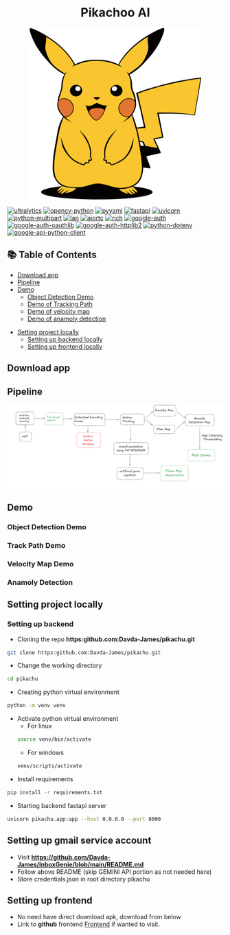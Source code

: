 <h1 align="center"> Pikachoo AI </h1>
<div align="center">
  <img src="./pikachu/public/images/pikachu_small.svg" style="height: 400px; width: 400px;">
</div>

[![ultralytics](https://img.shields.io/badge/ultralytics-8.3.123-blue)](https://pypi.org/project/ultralytics/)
[![opencv-python](https://img.shields.io/badge/opencv--python-4.10.0.84-blue)](https://pypi.org/project/opencv-python/)
[![pyyaml](https://img.shields.io/badge/pyyaml-6.0.2-blue)](https://pypi.org/project/PyYAML/)
[![fastapi](https://img.shields.io/badge/fastapi-0.115.12-blue)](https://pypi.org/project/fastapi/)
[![uvicorn](https://img.shields.io/badge/uvicorn-0.34.2-blue)](https://pypi.org/project/uvicorn/)
[![python-multipart](https://img.shields.io/badge/python--multipart-0.0.20-blue)](https://pypi.org/project/python-multipart/)
[![lap](https://img.shields.io/badge/lap-0.5.12-blue)](https://pypi.org/project/lap/)
[![aiortc](https://img.shields.io/badge/aiortc-1.11.0-blue)](https://pypi.org/project/aiortc/)
[![rich](https://img.shields.io/badge/rich-13.7.1-blue)](https://pypi.org/project/rich/)
[![google-auth](https://img.shields.io/badge/google--auth-2.39.0-blue)](https://pypi.org/project/google-auth/)
[![google-auth-oauthlib](https://img.shields.io/badge/google--auth--oauthlib-1.2.2-blue)](https://pypi.org/project/google-auth-oauthlib/)
[![google-auth-httplib2](https://img.shields.io/badge/google--auth--httplib2-0.2.0-blue)](https://pypi.org/project/google-auth-httplib2/)
[![python-dotenv](https://img.shields.io/badge/python--dotenv-0.21.0-blue)](https://pypi.org/project/python-dotenv/)
[![google-api-python-client](https://img.shields.io/badge/google--api--python--client-2.169.0-blue)](https://pypi.org/project/google-api-python-client/)


## 📚 Table of Contents
- [Download app](#download-app)
- [Pipeline](#pipeline)
- [Demo](#demo)
  - [Object Detection Demo](#object-detection-demo)
  - [Demo of Tracking Path](#track-path-demo)
  - [Demo of velocity map](#velocity-map-demo)
  - [Demo of anamoly detection](#anamoly-detection-demo)
<!-- - [Data Preparation](#data-preparation) -->
- [Setting project locally](#setting-up-project-locally)
  - [Setting up backend locally](#setting-up-backend)
  - [Setting up frontend locally](#setting-up-frontend)

## Download app


## Pipeline 
<img src="./pikachu/public/images/pipeline.png">

## Demo
### Object Detection Demo



### Track Path Demo

### Velocity Map Demo


### Anamoly Detection

## Setting project locally

### Setting up backend 
- Cloning the repo **https:github.com:Davda-James/pikachu.git**
```bash
git clone https:github.com:Davda-James/pikachu.git
```
- Change the working directory
```bash
cd pikachu
```
- Creating python virtual environment
```bash
python -m venv venv
```
- Activate python virtual environment
  - For linux 
  ```bash
  source venv/bin/activate
  ```
  - For windows
  ```bash
  venv/scripts/activate
  ```
- Install requirements
```bash
pip install -r requirements.txt
```
- Starting backend fastapi server
```bash
uvicorn pikachu.app:app --host 0.0.0.0 --port 8000
```

## Setting up gmail service account
- Visit **https://github.com/Davda-James/InboxGenie/blob/main/README.md**
- Follow above README (skip GEMINI API portion as not needed here)
- Store credentials.json in root directory pikachu

## Setting up frontend
- No need have direct download apk, download from below
- Link to **github** frontend [Frontend](https://github.com/Davda-James/pikachu_frontend.git) if wanted to visit. 
